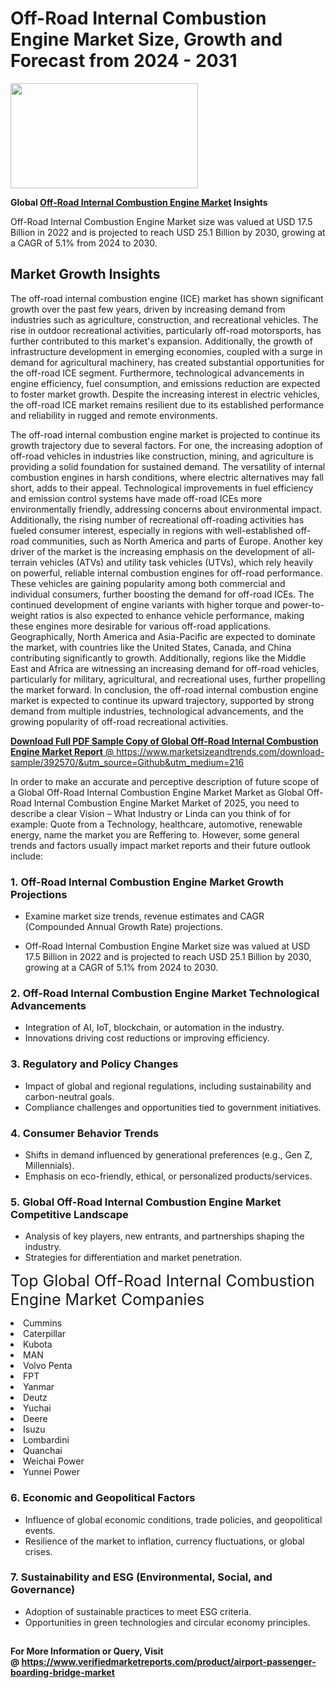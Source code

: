 <H1>Off-Road Internal Combustion Engine Market Size, Growth and Forecast from 2024 - 2031</H1><img class="aligncenter size-medium wp-image-584254" src="https://thirdeyenews.in/wp-content/uploads/2024/09/Global-Market-Research-300x168.jpeg" alt="" width="300" height="168" /><p><strong>Global&nbsp;<a href="https://www.marketsizeandtrends.com/download-sample/392570/&amp;utm_source=Github&utm_medium=216">Off-Road Internal Combustion Engine Market</a> Insights</strong></p><p>Off-Road Internal Combustion Engine Market size was valued at USD 17.5 Billion in 2022 and is projected to reach USD 25.1 Billion by 2030, growing at a CAGR of 5.1% from 2024 to 2030.</p><p><h2>Market Growth Insights</h2> The off-road internal combustion engine (ICE) market has shown significant growth over the past few years, driven by increasing demand from industries such as agriculture, construction, and recreational vehicles. The rise in outdoor recreational activities, particularly off-road motorsports, has further contributed to this market's expansion. Additionally, the growth of infrastructure development in emerging economies, coupled with a surge in demand for agricultural machinery, has created substantial opportunities for the off-road ICE segment. Furthermore, technological advancements in engine efficiency, fuel consumption, and emissions reduction are expected to foster market growth. Despite the increasing interest in electric vehicles, the off-road ICE market remains resilient due to its established performance and reliability in rugged and remote environments. <a href="#"></a> <p>The off-road internal combustion engine market is projected to continue its growth trajectory due to several factors. For one, the increasing adoption of off-road vehicles in industries like construction, mining, and agriculture is providing a solid foundation for sustained demand. The versatility of internal combustion engines in harsh conditions, where electric alternatives may fall short, adds to their appeal. Technological improvements in fuel efficiency and emission control systems have made off-road ICEs more environmentally friendly, addressing concerns about environmental impact. Additionally, the rising number of recreational off-roading activities has fueled consumer interest, especially in regions with well-established off-road communities, such as North America and parts of Europe. Another key driver of the market is the increasing emphasis on the development of all-terrain vehicles (ATVs) and utility task vehicles (UTVs), which rely heavily on powerful, reliable internal combustion engines for off-road performance. These vehicles are gaining popularity among both commercial and individual consumers, further boosting the demand for off-road ICEs. The continued development of engine variants with higher torque and power-to-weight ratios is also expected to enhance vehicle performance, making these engines more desirable for various off-road applications. Geographically, North America and Asia-Pacific are expected to dominate the market, with countries like the United States, Canada, and China contributing significantly to growth. Additionally, regions like the Middle East and Africa are witnessing an increasing demand for off-road vehicles, particularly for military, agricultural, and recreational uses, further propelling the market forward. In conclusion, the off-road internal combustion engine market is expected to continue its upward trajectory, supported by strong demand from multiple industries, technological advancements, and the growing popularity of off-road recreational activities. <a href="#"></p><p><span class=""><strong>Download Full PDF Sample Copy of Global Off-Road Internal Combustion Engine Market Report</strong> @ <a href="https://www.marketsizeandtrends.com/download-sample/392570/&amp;utm_source=Github&utm_medium=216" target="_blank">https://www.marketsizeandtrends.com/download-sample/392570/&amp;utm_source=Github&utm_medium=216</a></span></p><p>In order to make an accurate and perceptive description of future scope of a Global&nbsp;Off-Road Internal Combustion Engine Market Market as Global&nbsp;Off-Road Internal Combustion Engine Market Market of 2025, you need to describe a clear Vision &ndash; What Industry or Linda can you think of for example: Quote from a Technology, healthcare, automotive, renewable energy, name the market you are Reffering to. However, some general trends and factors usually impact market reports and their future outlook include:</p><h3>1.&nbsp;<strong>Off-Road Internal Combustion Engine Market Growth Projections</strong></h3><ul><li>Examine market size trends, revenue estimates and CAGR (Compounded Annual Growth Rate) projections.</li><li><p>Off-Road Internal Combustion Engine Market size was valued at USD 17.5 Billion in 2022 and is projected to reach USD 25.1 Billion by 2030, growing at a CAGR of 5.1% from 2024 to 2030.</p></li></ul><h3>2.&nbsp;<strong>Off-Road Internal Combustion Engine Market Technological Advancements</strong></h3><ul><li>Integration of AI, IoT, blockchain, or automation in the industry.</li><li>Innovations driving cost reductions or improving efficiency.</li></ul><h3>3.&nbsp;<strong>Regulatory and Policy Changes</strong></h3><ul><li>Impact of global and regional regulations, including sustainability and carbon-neutral goals.</li><li>Compliance challenges and opportunities tied to government initiatives.</li></ul><h3>4.&nbsp;<strong>Consumer Behavior Trends</strong></h3><ul><li>Shifts in demand influenced by generational preferences (e.g., Gen Z, Millennials).</li><li>Emphasis on eco-friendly, ethical, or personalized products/services.</li></ul><h3>5.&nbsp;<strong>Global Off-Road Internal Combustion Engine Market Competitive Landscape</strong></h3><ul><li>Analysis of key players, new entrants, and partnerships shaping the industry.</li><li>Strategies for differentiation and market penetration.</li></ul><p data-pm-slice="1 1 []"><span style="color: inherit; font-family: inherit; font-size: 25px;">Top Global Off-Road Internal Combustion Engine Market Companies</span></p><div class="" data-test-id=""><p><li>Cummins</li><li> Caterpillar</li><li> Kubota</li><li> MAN</li><li> Volvo Penta</li><li> FPT</li><li> Yanmar</li><li> Deutz</li><li> Yuchai</li><li> Deere</li><li> Isuzu</li><li> Lombardini</li><li> Quanchai</li><li> Weichai Power</li><li> Yunnei Power</li></p></div><h3>6.&nbsp;<strong>Economic and Geopolitical Factors</strong></h3><ul><li>Influence of global economic conditions, trade policies, and geopolitical events.</li><li>Resilience of the market to inflation, currency fluctuations, or global crises.</li></ul><h3>7.&nbsp;<strong>Sustainability and ESG (Environmental, Social, and Governance)</strong></h3><ul><li>Adoption of sustainable practices to meet ESG criteria.</li><li>Opportunities in green technologies and circular economy principles.</li></ul><h2><strong style="font-size: 14px;">For More Information or Query, Visit @&nbsp;</strong><a style="background-color: #ffffff; font-size: 14px;" href="https://www.marketsizeandtrends.com/report/off-road-internal-combustion-engine-market/" target="_blank">https://www.verifiedmarketreports.com/product/airport-passenger-boarding-bridge-market</a></h2>
